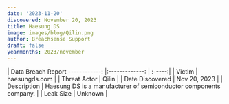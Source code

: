 ```yaml
---
date: '2023-11-20'
discovered: November 20, 2023
title: Haesung DS
image: images/blog/Qilin.png
author: Breachsense Support
draft: false
yearmonths: 2023/november
---
```



| Data Breach Report
------------:     |:-------------:    | :-----:|
| Victim      | haesungds.com      | 
| Threat Actor      | Qilin      | 
| Date Discovered      | Nov 20, 2023      | 
| Description      | Haesung DS is a manufacturer of semiconductor components company.      | 
| Leak Size      | Unknown      | 

